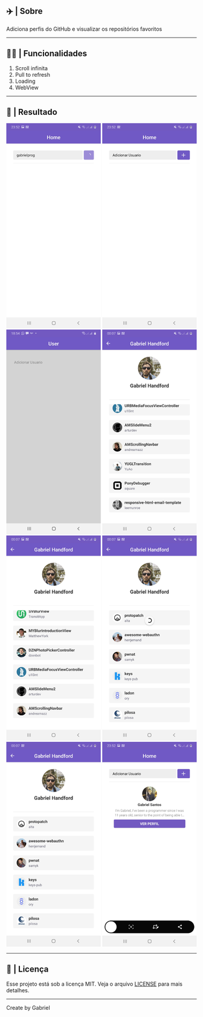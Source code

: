 <p align='center'>

## :airplane: | Sobre
Adiciona perfis do GitHub e visualizar os repositórios favoritos

---

## :technologist: | Funcionalidades
1. Scroll infinita
1. Pull to refresh
1. Loading
1. WebView

---

## :dog: | Resultado
<img width="250" src='image/1 (1).jpg'>
<img width="250" src='image/1 (2).jpg'>
<img width="250" src='image/1 (3).jpg'>
<img width="250" src='image/1 (4).jpg'>
<img width="250" src='image/1 (5).jpg'>
<img width="250" src='image/1 (6).jpg'>
<img width="250" src='image/1 (7).jpg'>
<img width="250" src='image/1 (8).jpg'>

---

## :memo: | Licença
Esse projeto está sob a licença MIT. Veja o arquivo [LICENSE](LICENSE.md) para mais detalhes.
</p>

---

Create by Gabriel